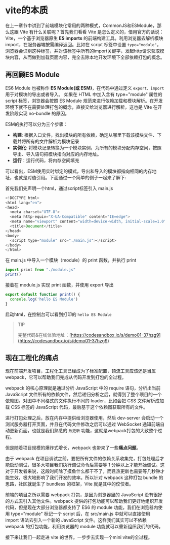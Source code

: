 # vite的本质
在上一章节中讲到了前端模块化常用的两种模式，CommonJS和ESModule，那么这跟 Vite 有什么关联呢？首先我们看看 Vite 是怎么定义的，借用官方的话说：Vite，一个基于浏览器原生 **ES imports** 的前端构建工具。利用浏览器去解析模块 import，在服务器端按需编译返回。比如在 script 标签中设置 `type="module"`，浏览器会识别这种标签，并对该标签中所有的import关键字，发起http请求获取模块内容，从而做到加载页面内容，完全去除本地开发环境下全部依赖打包的概念。

## 再回顾ES Module
ES6 Module 也被称作 **ES Module(或 ESM)**，在代码中通过定义 `export、import` 用于对模块的导出或者导入。
如果在 HTML 中加入含有 type="module" 属性的 script 标签，浏览器会按照 ES Module 规范来进行依赖加载和模块解析。在开发环境下就不在需要处理打包的概念，直接交给浏览器进行解析，这也是 Vite 在开发阶段实现 no-bundle 的原因。

ESM的执行可以分为三个步骤：

* **构建**: 根据入口文件，找出模块的所有依赖，确定从哪里下载该模块文件、下载并将所有的文件解析为模块记录
* **实例化**: 将模块记录转换为一个模块实例，为所有的模块分配内存空间，按照导出、导入语句把模块指向对应的内存地址。
* **运行**：运行代码，将内存空间填充

可以看出，ESM使用实时绑定的模式，导出和导入的模块都指向相同的内存地址，也就是对值引用。下面通过一个简单的例子一起来了解下:

首先我们先声明一个html，通过script标签引入 main.js
```js
<!DOCTYPE html>
<html lang="en">
<head>
  <meta charset="UTF-8">
  <meta http-equiv="X-UA-Compatible" content="IE=edge">
  <meta name="viewport" content="width=device-width, initial-scale=1.0">
  <title>Document</title>
</head>
<body>
  <script type="module" src="./main.js"></script>
</body>
</html>
```
在 main.js 中导入一个模块（module）的 print 函数，并执行 print
```js
import print from "./module.js"
print()
```
接着在 module.js 实现 print 函数，并使用 export 导出
```js
export default function print() {
  console.log('hello ES Module')
}
```
启动html，在控制台可以看到打印的 `hello ES Module`

> TIP
>
> 完整代码&在线体验地址：[https://codesandbox.io/s/demo01-37hzg9](https://codesandbox.io/s/demo01-37hzg9) 


## 现在工程化的痛点
现在前端开发项目，工程化工具已经成为了标准配置，顶流工具应该还是当属 webpack，它可以帮助我们完成从代码开发到打包的全过程。

webpack 的核心原理就是通过分析 JavaScript 中的 require 语句，分析出当前 JavaScript 文件所有的依赖文件，然后递归分析之后，就得到了整个项目的一个依赖图。对图中不同格式的文件执行不同的 loader，比如会把 CSS 文件解析成加载 CSS 标签的 JavaScript 代码，最后基于这个依赖图获取所有的文件。

进行打包处理之后，放在内存中提供给浏览器使用，然后 dev-server 会启动一个测试服务器打开页面，并且在代码文件修改之后可以通过 WebSocket 通知前端自动更新页面，也就是我们熟悉的 `热更新` 功能，这就是webpack打包的大致整个过程。

但是随着项目规模的爆炸式增长，webpack 也带来了一些**痛点问题**。

由于 webpack 在项目调试之前，要把所有文件的依赖关系收集完，打包处理后才能启动测试，很多大项目我们执行调试命令后需要等 1 分钟以上才能开始调试。这对于开发者来说，这段时间除了摸鱼什么都干不了，而且热更新也需要等几秒钟才能生效，极大地影响了我们开发的效率。所以针对 webpack 这种打包 bundle 的思路，社区就诞生了 bundless 的框架，Vite 就是其中的佼佼者。

前端的项目之所以需要 webpack 打包，是因为浏览器里的 JavaScript 没有很好的方式去引入其他文件。webpack 提供的打包功能可以帮助我们更好地组织开发代码，但是现在大部分浏览器都支持了 ES6 的 module 功能，我们在浏览器内使用 type="module" 标记一个 script 后，在 src/main.js 中就可以直接使用 import 语法去引入一个新的 JavaScript 文件。这样我们其实可以不依赖 webpack 的打包功能，利用浏览器的 module 功能就可以重新组织我们的代码。

接下来让我们一起走进 vite 的世界。一步步去实现一个mini vite的全过程。